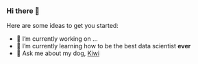 ### Hi there 👋


Here are some ideas to get you started:

- 🔭 I’m currently working on ...
- 🌱 I’m currently learning how to be the best data scientist **ever**
- 💬 Ask me about my dog, [Kiwi](https://www.instagram.com/p/CfUDEIBr0x9/)
